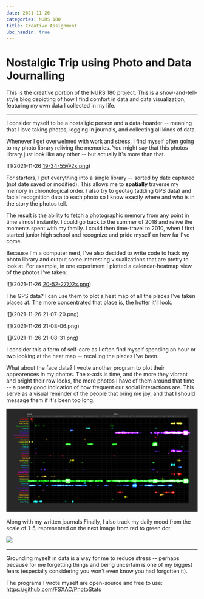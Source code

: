 ```yaml
---
date: 2021-11-26
categories: NURS 180
title: Creative Assignment
ubc_handin: true
---
```


# Nostalgic Trip using Photo and Data Journalling

This is the creative portion of the NURS 180 project. This is a show-and-tell-style blog depicting of how I find comfort in data and data visualization, featuring my own data I collected in my life.

---

I consider myself to be a nostaligic person and a data-hoarder -- meaning that I love taking photos, logging in journals, and collecting all kinds of data.

Whenever I get overwelmed with work and stress, I find myself often going to my photo library reliving the memories. You might say that this photos library just look like any other -- but actually it's more than that.

![](2021-11-26 19-34-55@2x.png)

For starters, I put everything into a single library -- sorted by date captured (not date saved or modified). This allows me to **spatially** traverse my memory in chronological order. I also try to geotag (adding GPS data) and facial recognition data to each photo so I know exactly where and who is in the story the photos tell.

The result is the ability to fetch a photographic memory from any point in time almost instantly. I could go back to the summer of 2018 and relive the moments spent with my family. I could then time-travel to 2010, when I first started junior high school and recognize and pride myself on how far I've come.

Because I'm a computer nerd, I've also decided to write code to hack my photo library and output some interesting visualizations that are pretty to look at. For example, in one experiment I plotted a calendar-heatmap view of the photos I've taken:

![](2021-11-26 20-52-27@2x.png)

The GPS data? I can use them to plot a heat map of all the places I've taken places at. The more concentrated that place is, the hotter it'll look. 

![](2021-11-26 21-07-20.png)

![](2021-11-26 21-08-06.png)

![](2021-11-26 21-08-31.png)


I consider this a form of self-care as I often find myself spending an hour or two looking at the heat map -- recalling the places I've been.

What about the face data? I wrote another program to plot their appearences in my photos. The x-axis is time, and the more they vibrant and bright their row looks, the more photos I have of them around that time -- a pretty good indication of how frequent our social interactions are. This serve as a visual reminder of the people that bring me joy, and that I should message them if it's been too long.

![](test.png)

Along with my written journals Finally, I also track my daily mood from the scale of 1-5, represented on the next image from red to green dot:


![](daylio.png)

---

Grounding myself in data is a way for me to reduce stress -- perhaps because for me forgetting things and being uncertain is one of my biggest fears (especially considering you won't even know you had forgotten it). 

The programs I wrote myself are open-source and free to use: <https://github.com/FSXAC/PhotoStats>

